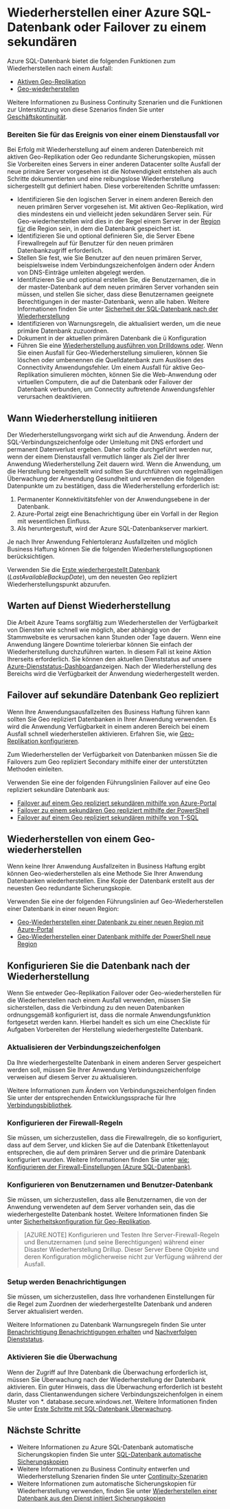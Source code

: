 <properties
   pageTitle="SQL-Datenbank Wiederherstellung | Microsoft Azure"
   description="Informationen Sie zum Wiederherstellen einer Datenbank aus einer regionale Datenzentrum Ausfall oder eines Fehlers mit Azure SQL-Datenbank aktiv Geo-Replikation und Geo wiederherstellen Funktionen."
   services="sql-database"
   documentationCenter=""
   authors="CarlRabeler"
   manager="jhubbard"
   editor="monicar"/>

<tags
   ms.service="sql-database"
   ms.devlang="NA"
   ms.topic="article"
   ms.tgt_pltfrm="NA"
   ms.workload="NA"
   ms.date="10/13/2016"
   ms.author="carlrab"/>

# <a name="restore-an-azure-sql-database-or-failover-to-a-secondary"></a>Wiederherstellen einer Azure SQL-Datenbank oder Failover zu einem sekundären

Azure SQL-Datenbank bietet die folgenden Funktionen zum Wiederherstellen nach einem Ausfall:

- [Aktiven Geo-Replikation](sql-database-geo-replication-overview.md)
- [Geo-wiederherstellen](sql-database-recovery-using-backups.md#point-in-time-restore)

Weitere Informationen zu Business Continuity Szenarien und die Funktionen zur Unterstützung von diese Szenarios finden Sie unter [Geschäftskontinuität](sql-database-business-continuity.md).

### <a name="prepare-for-the-event-of-an-outage"></a>Bereiten Sie für das Ereignis von einer einem Dienstausfall vor

Bei Erfolg mit Wiederherstellung auf einem anderen Datenbereich mit aktiven Geo-Replikation oder Geo redundante Sicherungskopien, müssen Sie Vorbereiten eines Servers in einer anderen Datacenter sollte Ausfall der neue primäre Server vorgesehen ist die Notwendigkeit entstehen als auch Schritte dokumentierten und eine reibungslose Wiederherstellung sichergestellt gut definiert haben. Diese vorbereitenden Schritte umfassen:

- Identifizieren Sie den logischen Server in einem anderen Bereich den neuen primären Server vorgesehen ist. Mit aktiven Geo-Replikation, wird dies mindestens ein und vielleicht jeden sekundären Server sein. Für Geo-wiederherstellen wird dies in der Regel einem Server in der [Region für](../best-practices-availability-paired-regions.md) die Region sein, in dem die Datenbank gespeichert ist.
- Identifizieren Sie und optional definieren Sie, die Server Ebene Firewallregeln auf für Benutzer für den neuen primären Datenbankzugriff erforderlich.
- Stellen Sie fest, wie Sie Benutzer auf den neuen primären Server, beispielsweise indem Verbindungszeichenfolgen ändern oder Ändern von DNS-Einträge umleiten abgelegt werden.
- Identifizieren Sie und optional erstellen Sie, die Benutzernamen, die in der master-Datenbank auf dem neuen primären Server vorhanden sein müssen, und stellen Sie sicher, dass diese Benutzernamen geeignete Berechtigungen in der master-Datenbank, wenn alle haben. Weitere Informationen finden Sie unter [Sicherheit der SQL-Datenbank nach der Wiederherstellung](sql-database-geo-replication-security-config.md)
- Identifizieren von Warnungsregeln, die aktualisiert werden, um die neue primäre Datenbank zuzuordnen.
- Dokument in der aktuellen primären Datenbank die ü Konfiguration
- Führen Sie eine [Wiederherstellung ausführen von Drilldowns oder](sql-database-disaster-recovery-drills.md). Wenn Sie einen Ausfall für Geo-Wiederherstellung simulieren, können Sie löschen oder umbenennen die Quelldatenbank zum Auslösen des Connectivity Anwendungsfehler. Um einem Ausfall für aktive Geo-Replikation simulieren möchten, können Sie die Web-Anwendung oder virtuellen Computern, die auf die Datenbank oder Failover der Datenbank verbunden, um Connectity auftretende Anwendungsfehler verursachen deaktivieren.

## <a name="when-to-initiate-recovery"></a>Wann Wiederherstellung initiieren

Der Wiederherstellungsvorgang wirkt sich auf die Anwendung. Ändern der SQL-Verbindungszeichenfolge oder Umleitung mit DNS erfordert und permanent Datenverlust ergeben. Daher sollte durchgeführt werden nur, wenn der einem Dienstausfall vermutlich länger als Ziel der Ihrer Anwendung Wiederherstellung Zeit dauern wird. Wenn die Anwendung, um die Herstellung bereitgestellt wird sollten Sie durchführen von regelmäßigen Überwachung der Anwendung Gesundheit und verwenden die folgenden Datenpunkte um zu bestätigen, dass die Wiederherstellung erforderlich ist:

1.  Permanenter Konnektivitätsfehler von der Anwendungsebene in der Datenbank.
2.  Azure-Portal zeigt eine Benachrichtigung über ein Vorfall in der Region mit wesentlichen Einfluss.
3.  Als heruntergestuft, wird der Azure SQL-Datenbankserver markiert.

Je nach Ihrer Anwendung Fehlertoleranz Ausfallzeiten und möglich Business Haftung können Sie die folgenden Wiederherstellungsoptionen berücksichtigen.

Verwenden Sie die [Erste wiederhergestellt Datenbank](https://msdn.microsoft.com/library/dn800985.aspx) (*LastAvailableBackupDate*), um den neuesten Geo repliziert Wiederherstellungspunkt abzurufen.

## <a name="wait-for-service-recovery"></a>Warten auf Dienst Wiederherstellung

Die Arbeit Azure Teams sorgfältig zum Wiederherstellen der Verfügbarkeit von Diensten wie schnell wie möglich, aber abhängig von der Stammwebsite es verursachen kann Stunden oder Tage dauern.  Wenn eine Anwendung längere Downtime tolerierbar können Sie einfach der Wiederherstellung durchzuführen warten. In diesem Fall ist keine Aktion Ihrerseits erforderlich. Sie können den aktuellen Dienststatus auf unsere [Azure-Dienststatus-Dashboard](https://azure.microsoft.com/status/)anzeigen. Nach der Wiederherstellung des Bereichs wird die Verfügbarkeit der Anwendung wiederhergestellt werden.

## <a name="failover-to-geo-replicated-secondary-database"></a>Failover auf sekundäre Datenbank Geo repliziert

Wenn Ihre Anwendungsausfallzeiten des Business Haftung führen kann sollten Sie Geo repliziert Datenbanken in Ihrer Anwendung verwenden. Es wird die Anwendung Verfügbarkeit in einem anderen Bereich bei einem Ausfall schnell wiederherstellen aktivieren. Erfahren Sie, wie [Geo-Replikation konfigurieren](sql-database-geo-replication-portal.md).

Zum Wiederherstellen der Verfügbarkeit von Datenbanken müssen Sie die Failovers zum Geo repliziert Secondary mithilfe einer der unterstützten Methoden einleiten.

Verwenden Sie eine der folgenden Führungslinien Failover auf eine Geo repliziert sekundäre Datenbank aus:

- [Failover auf einem Geo repliziert sekundären mithilfe von Azure-Portal](sql-database-geo-replication-portal.md)
- [Failover zu einem sekundären Geo repliziert mithilfe der PowerShell](sql-database-geo-replication-powershell.md)
- [Failover auf einem Geo repliziert sekundären mithilfe von T-SQL](sql-database-geo-replication-transact-sql.md)

## <a name="recover-using-geo-restore"></a>Wiederherstellen von einem Geo-wiederherstellen

Wenn keine Ihrer Anwendung Ausfallzeiten in Business Haftung ergibt können Geo-wiederherstellen als eine Methode Sie Ihrer Anwendung Datenbanken wiederherstellen. Eine Kopie der Datenbank erstellt aus der neuesten Geo redundante Sicherungskopie.

Verwenden Sie eine der folgenden Führungslinien auf Geo-Wiederherstellen einer Datenbank in einer neuen Region:

- [Geo-Wiederherstellen einer Datenbank zu einer neuen Region mit Azure-Portal](sql-database-geo-restore-portal.md)
- [Geo-Wiederherstellen einer Datenbank mithilfe der PowerShell neue Region](sql-database-geo-restore-powershell.md)

## <a name="configure-your-database-after-recovery"></a>Konfigurieren Sie die Datenbank nach der Wiederherstellung

Wenn Sie entweder Geo-Replikation Failover oder Geo-wiederherstellen für die Wiederherstellen nach einem Ausfall verwenden, müssen Sie sicherstellen, dass die Verbindung zu den neuen Datenbanken ordnungsgemäß konfiguriert ist, dass die normale Anwendungsfunktion fortgesetzt werden kann. Hierbei handelt es sich um eine Checkliste für Aufgaben Vorbereiten der Herstellung wiederhergestellte Datenbank.

### <a name="update-connection-strings"></a>Aktualisieren der Verbindungszeichenfolgen

Da Ihre wiederhergestellte Datenbank in einem anderen Server gespeichert werden soll, müssen Sie Ihrer Anwendung Verbindungszeichenfolge verweisen auf diesem Server zu aktualisieren.

Weitere Informationen zum Ändern von Verbindungszeichenfolgen finden Sie unter der entsprechenden Entwicklungssprache für Ihre [Verbindungsbibliothek](sql-database-libraries.md).

### <a name="configure-firewall-rules"></a>Konfigurieren der Firewall-Regeln

Sie müssen, um sicherzustellen, dass die Firewallregeln, die so konfiguriert, dass auf dem Server, und klicken Sie auf die Datenbank Etikettenlayout entsprechen, die auf dem primären Server und die primäre Datenbank konfiguriert wurden. Weitere Informationen finden Sie unter [wie: Konfigurieren der Firewall-Einstellungen (Azure SQL-Datenbank)](sql-database-configure-firewall-settings.md).


### <a name="configure-logins-and-database-users"></a>Konfigurieren von Benutzernamen und Benutzer-Datenbank

Sie müssen, um sicherzustellen, dass alle Benutzernamen, die von der Anwendung verwendeten auf dem Server vorhanden sein, das die wiederhergestellte Datenbank hostet. Weitere Informationen finden Sie unter [Sicherheitskonfiguration für Geo-Replikation](sql-database-geo-replication-security-config.md).

>[AZURE.NOTE] Konfigurieren und Testen Ihre Server-Firewall-Regeln und Benutzernamen (und seine Berechtigungen) während einer Disaster Wiederherstellung Drillup. Dieser Server Ebene Objekte und deren Konfiguration möglicherweise nicht zur Verfügung während der Ausfall.

### <a name="setup-telemetry-alerts"></a>Setup werden Benachrichtigungen

Sie müssen, um sicherzustellen, dass Ihre vorhandenen Einstellungen für die Regel zum Zuordnen der wiederhergestellte Datenbank und anderen Server aktualisiert werden.

Weitere Informationen zu Datenbank Warnungsregeln finden Sie unter [Benachrichtigung Benachrichtigungen erhalten](../monitoring-and-diagnostics/insights-receive-alert-notifications.md) und [Nachverfolgen Dienststatus](../monitoring-and-diagnostics/insights-service-health.md).

### <a name="enable-auditing"></a>Aktivieren Sie die Überwachung

Wenn der Zugriff auf Ihre Datenbank die Überwachung erforderlich ist, müssen Sie Überwachung nach der Wiederherstellung der Datenbank aktivieren. Ein guter Hinweis, dass die Überwachung erforderlich ist besteht darin, dass Clientanwendungen sichere Verbindungszeichenfolgen in einem Muster von *. database.secure.windows.net. Weitere Informationen finden Sie unter [Erste Schritte mit SQL-Datenbank Überwachung](sql-database-auditing-get-started.md).


## <a name="next-steps"></a>Nächste Schritte

- Weitere Informationen zu Azure SQL-Datenbank automatische Sicherungskopien finden Sie unter [SQL-Datenbank automatische Sicherungskopien](sql-database-automated-backups.md)
- Weitere Informationen zu Business Continuity entwerfen und Wiederherstellung Szenarien finden Sie unter [Continuity-Szenarien](sql-database-business-continuity.md)
- Weitere Informationen zum automatische Sicherungskopien für Wiederherstellung verwenden, finden Sie unter [Wiederherstellen einer Datenbank aus den Dienst initiiert Sicherungskopien](sql-database-recovery-using-backups.md)

